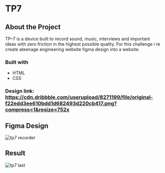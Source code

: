 # TP7
## About the Project
TP–7 is a device built to record sound, music, interviews and important ideas with zero friction in the highest possible quality.
For this challenge i re create ateenage engineering website figma design into a website.

### Built with
* HTML
* CSS

### Design link: https://cdn.dribbble.com/userupload/8271199/file/original-f22edd3ee610bdd1d682493d220cb417.png?compress=1&resize=752x

## Figma Design
![tp7 recorder](https://github.com/khaekelvin/TP7/assets/130221570/4f100822-0d48-42da-9e7f-d120861269bf)

## Result
![tp7 last](https://github.com/khaekelvin/TP7/assets/130221570/d52fcb45-b8f0-462b-818c-867670739db6)

